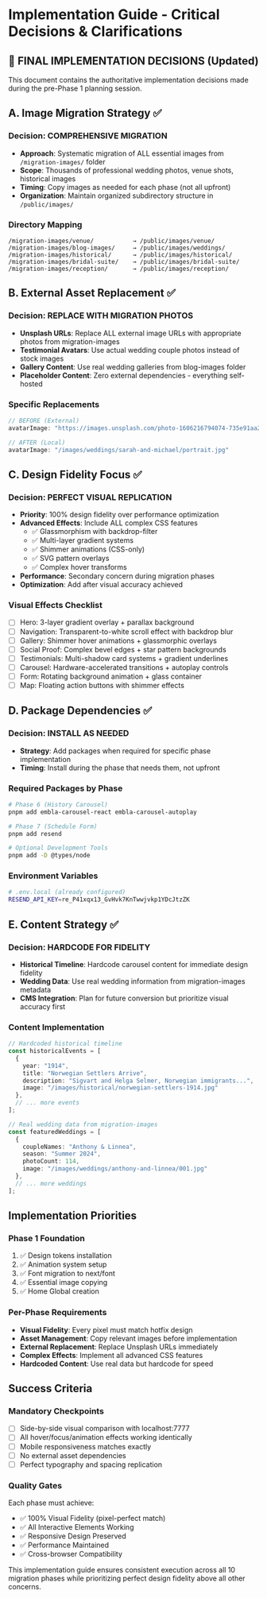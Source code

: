 # Implementation Guide - Critical Decisions & Clarifications

## 🎯 **FINAL IMPLEMENTATION DECISIONS** (Updated)

This document contains the authoritative implementation decisions made during the pre-Phase 1 planning session.

## **A. Image Migration Strategy** ✅

### **Decision: COMPREHENSIVE MIGRATION**
- **Approach**: Systematic migration of ALL essential images from `/migration-images/` folder
- **Scope**: Thousands of professional wedding photos, venue shots, historical images
- **Timing**: Copy images as needed for each phase (not all upfront)
- **Organization**: Maintain organized subdirectory structure in `/public/images/`

### **Directory Mapping**
```
/migration-images/venue/           → /public/images/venue/
/migration-images/blog-images/     → /public/images/weddings/
/migration-images/historical/      → /public/images/historical/
/migration-images/bridal-suite/    → /public/images/bridal-suite/
/migration-images/reception/       → /public/images/reception/
```

## **B. External Asset Replacement** ✅

### **Decision: REPLACE WITH MIGRATION PHOTOS**
- **Unsplash URLs**: Replace ALL external image URLs with appropriate photos from migration-images
- **Testimonial Avatars**: Use actual wedding couple photos instead of stock images
- **Gallery Content**: Use real wedding galleries from blog-images folder
- **Placeholder Content**: Zero external dependencies - everything self-hosted

### **Specific Replacements**
```typescript
// BEFORE (External)
avatarImage: "https://images.unsplash.com/photo-1606216794074-735e91aa2c92"

// AFTER (Local)
avatarImage: "/images/weddings/sarah-and-michael/portrait.jpg"
```

## **C. Design Fidelity Focus** ✅

### **Decision: PERFECT VISUAL REPLICATION**
- **Priority**: 100% design fidelity over performance optimization
- **Advanced Effects**: Include ALL complex CSS features
  - ✅ Glassmorphism with backdrop-filter
  - ✅ Multi-layer gradient systems
  - ✅ Shimmer animations (CSS-only)
  - ✅ SVG pattern overlays
  - ✅ Complex hover transforms
- **Performance**: Secondary concern during migration phases
- **Optimization**: Add after visual accuracy achieved

### **Visual Effects Checklist**
- [ ] Hero: 3-layer gradient overlay + parallax background
- [ ] Navigation: Transparent-to-white scroll effect with backdrop blur
- [ ] Gallery: Shimmer hover animations + glassmorphic overlays
- [ ] Social Proof: Complex bevel edges + star pattern backgrounds
- [ ] Testimonials: Multi-shadow card systems + gradient underlines
- [ ] Carousel: Hardware-accelerated transitions + autoplay controls
- [ ] Form: Rotating background animation + glass container
- [ ] Map: Floating action buttons with shimmer effects

## **D. Package Dependencies** ✅

### **Decision: INSTALL AS NEEDED**
- **Strategy**: Add packages when required for specific phase implementation
- **Timing**: Install during the phase that needs them, not upfront

### **Required Packages by Phase**
```bash
# Phase 6 (History Carousel)
pnpm add embla-carousel-react embla-carousel-autoplay

# Phase 7 (Schedule Form)  
pnpm add resend

# Optional Development Tools
pnpm add -D @types/node
```

### **Environment Variables**
```bash
# .env.local (already configured)
RESEND_API_KEY=re_P41xqx13_GvHvk7KnTwwjvkp1YDcJtzZK
```

## **E. Content Strategy** ✅

### **Decision: HARDCODE FOR FIDELITY**
- **Historical Timeline**: Hardcode carousel content for immediate design fidelity
- **Wedding Data**: Use real wedding information from migration-images metadata
- **CMS Integration**: Plan for future conversion but prioritize visual accuracy first

### **Content Implementation**
```typescript
// Hardcoded historical timeline
const historicalEvents = [
  {
    year: "1914",
    title: "Norwegian Settlers Arrive",
    description: "Sigvart and Helga Selmer, Norwegian immigrants...",
    image: "/images/historical/norwegian-settlers-1914.jpg"
  },
  // ... more events
];

// Real wedding data from migration-images
const featuredWeddings = [
  {
    coupleNames: "Anthony & Linnea",
    season: "Summer 2024", 
    photoCount: 114,
    image: "/images/weddings/anthony-and-linnea/001.jpg"
  },
  // ... more weddings
];
```

## **Implementation Priorities**

### **Phase 1 Foundation**
1. ✅ Design tokens installation
2. ✅ Animation system setup  
3. ✅ Font migration to next/font
4. ✅ Essential image copying
5. ✅ Home Global creation

### **Per-Phase Requirements**
- **Visual Fidelity**: Every pixel must match hotfix design
- **Asset Management**: Copy relevant images before implementation
- **External Replacement**: Replace Unsplash URLs immediately
- **Complex Effects**: Implement all advanced CSS features
- **Hardcoded Content**: Use real data but hardcode for speed

## **Success Criteria**

### **Mandatory Checkpoints**
- [ ] Side-by-side visual comparison with localhost:7777
- [ ] All hover/focus/animation effects working identically
- [ ] Mobile responsiveness matches exactly
- [ ] No external asset dependencies
- [ ] Perfect typography and spacing replication

### **Quality Gates**
Each phase must achieve:
- ✅ 100% Visual Fidelity (pixel-perfect match)
- ✅ All Interactive Elements Working
- ✅ Responsive Design Preserved
- ✅ Performance Maintained
- ✅ Cross-browser Compatibility

This implementation guide ensures consistent execution across all 10 migration phases while prioritizing perfect design fidelity above all other concerns.
